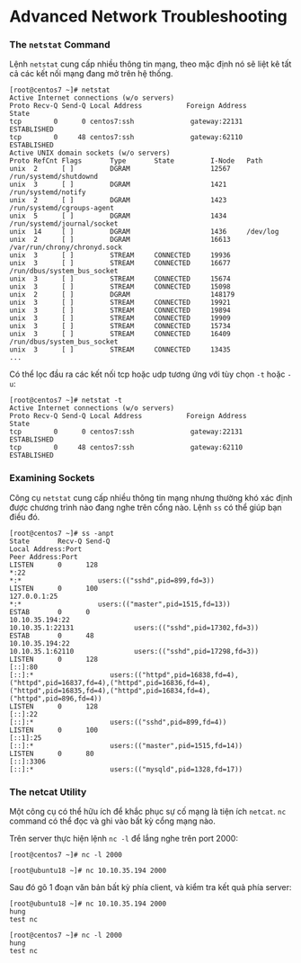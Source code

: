 # Advanced Network Troubleshooting

### The `netstat` Command

Lệnh `netstat` cung cấp nhiều thông tin mạng, theo mặc định nó sẽ liệt kê tất cả các kết nối mạng đang mở trên hệ thống. 

```
[root@centos7 ~]# netstat
Active Internet connections (w/o servers)
Proto Recv-Q Send-Q Local Address           Foreign Address         State
tcp        0      0 centos7:ssh              gateway:22131           ESTABLISHED
tcp        0     48 centos7:ssh              gateway:62110           ESTABLISHED
Active UNIX domain sockets (w/o servers)
Proto RefCnt Flags       Type       State         I-Node   Path
unix  2      [ ]         DGRAM                    12567    /run/systemd/shutdownd
unix  3      [ ]         DGRAM                    1421     /run/systemd/notify
unix  2      [ ]         DGRAM                    1423     /run/systemd/cgroups-agent
unix  5      [ ]         DGRAM                    1434     /run/systemd/journal/socket
unix  14     [ ]         DGRAM                    1436     /dev/log
unix  2      [ ]         DGRAM                    16613    /var/run/chrony/chronyd.sock
unix  3      [ ]         STREAM     CONNECTED     19936
unix  3      [ ]         STREAM     CONNECTED     16677    /run/dbus/system_bus_socket
unix  3      [ ]         STREAM     CONNECTED     15674
unix  3      [ ]         STREAM     CONNECTED     15098
unix  2      [ ]         DGRAM                    148179
unix  3      [ ]         STREAM     CONNECTED     19921
unix  3      [ ]         STREAM     CONNECTED     19894
unix  3      [ ]         STREAM     CONNECTED     19909
unix  3      [ ]         STREAM     CONNECTED     15734
unix  3      [ ]         STREAM     CONNECTED     16409    /run/dbus/system_bus_socket
unix  3      [ ]         STREAM     CONNECTED     13435
...
```

Có thể lọc đầu ra các kết nối tcp hoặc udp tương ứng với tùy chọn `-t` hoặc `-u`: 

```
[root@centos7 ~]# netstat -t
Active Internet connections (w/o servers)
Proto Recv-Q Send-Q Local Address           Foreign Address         State
tcp        0      0 centos7:ssh              gateway:22131           ESTABLISHED
tcp        0     48 centos7:ssh              gateway:62110           ESTABLISHED
```

### Examining Sockets

Công cụ `netstat` cung cấp nhiều thông tin mạng nhưng thường khó xác định được chương trình nào đang nghe trên cổng nào. Lệnh `ss` có thể giúp bạn điều đó. 

```
[root@centos7 ~]# ss -anpt
State       Recv-Q Send-Q                                               Local Address:Port                                                              Peer Address:Port
LISTEN      0      128                                                              *:22                                                                           *:*                   users:(("sshd",pid=899,fd=3))
LISTEN      0      100                                                      127.0.0.1:25                                                                           *:*                   users:(("master",pid=1515,fd=13))
ESTAB       0      0                                                     10.10.35.194:22                                                                  10.10.35.1:22131               users:(("sshd",pid=17302,fd=3))
ESTAB       0      48                                                    10.10.35.194:22                                                                  10.10.35.1:62110               users:(("sshd",pid=17298,fd=3))
LISTEN      0      128                                                           [::]:80                                                                        [::]:*                   users:(("httpd",pid=16838,fd=4),("httpd",pid=16837,fd=4),("httpd",pid=16836,fd=4),("httpd",pid=16835,fd=4),("httpd",pid=16834,fd=4),("httpd",pid=896,fd=4))
LISTEN      0      128                                                           [::]:22                                                                        [::]:*                   users:(("sshd",pid=899,fd=4))
LISTEN      0      100                                                          [::1]:25                                                                        [::]:*                   users:(("master",pid=1515,fd=14))
LISTEN      0      80                                                            [::]:3306                                                                      [::]:*                   users:(("mysqld",pid=1328,fd=17))
```

### The netcat Utility

Một công cụ có thể hữu ích để khắc phục sự cố mạng là tiện ích `netcat`. `nc` command có thể đọc và ghi vào bất kỳ cổng mạng nào.

Trên server thực hiện lệnh `nc -l` để lắng nghe trên port 2000:

```
[root@centos7 ~]# nc -l 2000
```

```
[root@ubuntu18 ~]# nc 10.10.35.194 2000
```

Sau đó gõ 1 đoạn văn bản bất kỳ phía client, và kiểm tra kết quả phía server: 

```
[root@ubuntu18 ~]# nc 10.10.35.194 2000
hung
test nc
```

```
[root@centos7 ~]# nc -l 2000
hung
test nc
```



